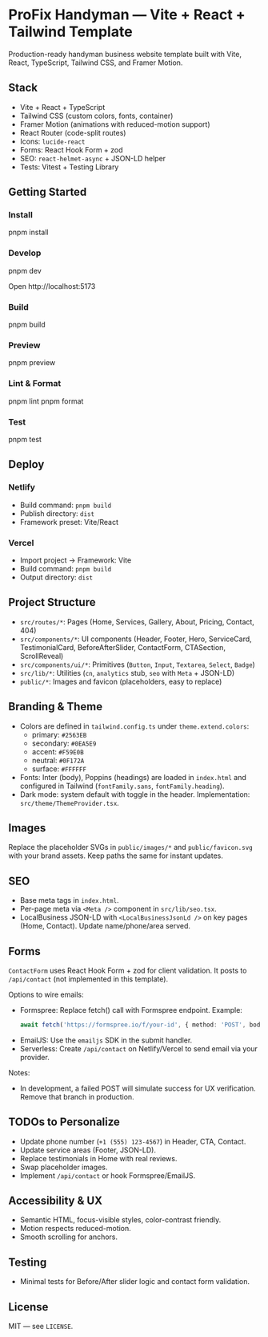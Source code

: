 # ProFix Handyman — Vite + React + Tailwind Template

Production-ready handyman business website template built with Vite, React, TypeScript, Tailwind CSS, and Framer Motion.

## Stack
- Vite + React + TypeScript
- Tailwind CSS (custom colors, fonts, container)
- Framer Motion (animations with reduced-motion support)
- React Router (code-split routes)
- Icons: `lucide-react`
- Forms: React Hook Form + zod
- SEO: `react-helmet-async` + JSON-LD helper
- Tests: Vitest + Testing Library

## Getting Started

### Install
pnpm install

### Develop
pnpm dev

Open http://localhost:5173

### Build
pnpm build

### Preview
pnpm preview

### Lint & Format
pnpm lint
pnpm format

### Test
pnpm test

## Deploy

### Netlify
- Build command: `pnpm build`
- Publish directory: `dist`
- Framework preset: Vite/React

### Vercel
- Import project → Framework: Vite
- Build command: `pnpm build`
- Output directory: `dist`

## Project Structure
- `src/routes/*`: Pages (Home, Services, Gallery, About, Pricing, Contact, 404)
- `src/components/*`: UI components (Header, Footer, Hero, ServiceCard, TestimonialCard, BeforeAfterSlider, ContactForm, CTASection, ScrollReveal)
- `src/components/ui/*`: Primitives (`Button`, `Input`, `Textarea`, `Select`, `Badge`)
- `src/lib/*`: Utilities (`cn`, `analytics` stub, `seo` with `Meta` + JSON-LD)
- `public/*`: Images and favicon (placeholders, easy to replace)

## Branding & Theme
- Colors are defined in `tailwind.config.ts` under `theme.extend.colors`:
  - primary: `#2563EB`
  - secondary: `#0EA5E9`
  - accent: `#F59E0B`
  - neutral: `#0F172A`
  - surface: `#FFFFFF`
- Fonts: Inter (body), Poppins (headings) are loaded in `index.html` and configured in Tailwind (`fontFamily.sans`, `fontFamily.heading`).
- Dark mode: system default with toggle in the header. Implementation: `src/theme/ThemeProvider.tsx`.

## Images
Replace the placeholder SVGs in `public/images/*` and `public/favicon.svg` with your brand assets. Keep paths the same for instant updates.

## SEO
- Base meta tags in `index.html`.
- Per-page meta via `<Meta />` component in `src/lib/seo.tsx`.
- LocalBusiness JSON-LD with `<LocalBusinessJsonLd />` on key pages (Home, Contact). Update name/phone/area served.

## Forms
`ContactForm` uses React Hook Form + zod for client validation. It posts to `/api/contact` (not implemented in this template).

Options to wire emails:
- Formspree: Replace fetch() call with Formspree endpoint. Example:
  ```ts
  await fetch('https://formspree.io/f/your-id', { method: 'POST', body: new FormData(formEl) })
  ```
- EmailJS: Use the `emailjs` SDK in the submit handler.
- Serverless: Create `/api/contact` on Netlify/Vercel to send email via your provider.

Notes:
- In development, a failed POST will simulate success for UX verification. Remove that branch in production.

## TODOs to Personalize
- Update phone number (`+1 (555) 123-4567`) in Header, CTA, Contact.
- Update service areas (Footer, JSON-LD).
- Replace testimonials in Home with real reviews.
- Swap placeholder images.
- Implement `/api/contact` or hook Formspree/EmailJS.

## Accessibility & UX
- Semantic HTML, focus-visible styles, color-contrast friendly.
- Motion respects reduced-motion.
- Smooth scrolling for anchors.

## Testing
- Minimal tests for Before/After slider logic and contact form validation.

## License
MIT — see `LICENSE`.

